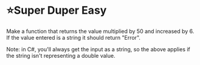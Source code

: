 # :star:Super Duper Easy

Make a function that returns the value multiplied by 50 and increased by 6. If the value entered is a string it should return "Error".

Note: in C#, you'll always get the input as a string, so the above applies if the string isn't representing a double value.

